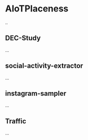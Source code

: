 # AIoTPlaceness

..

## DEC-Study

...

## social-activity-extractor

...

## instagram-sampler

...

## Traffic

...
